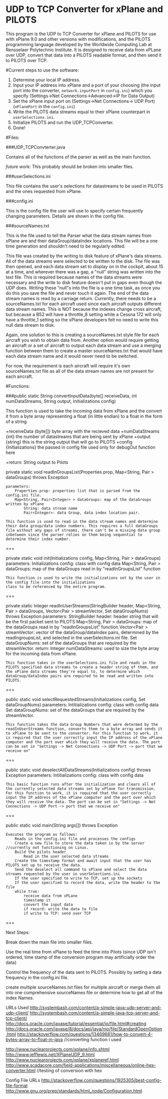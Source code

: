 UDP to TCP Converter for xPlane and PILOTS
==========================================

This program is the UDP to TCP Converter for xPlane and PILOTS for use with xPlane 9.0 and other versions with modifications, and the PILOTS programming language developed by the Worldwide Computing Lab at Rensselaer Polytechnic Institute. It is designed to receive data from xPLane over UDP, convert that data into a PILOTS readable format, and then send it to PILOTS over TCP.

#Current steps to use the software:

1. Determine your local IP address. 
2. Input your IP address into xPlane and a port of your choosing (the input port into the converter, `network.inputPort` in `config.ini`) which you specify (Settings->Net Connections->Advanced->IP for Data Output) 
3. Set the xPlane input port on (Settings->Net Connections-> UDP Port) (`xPlanePort` in the `config.ini`)
4. Write the PILOTS data streams equal to their xPlane counterpart in `userSelections.ini`.
5. Initialize PILOTS and run the UDP_TCPConverter. 
6. Done!

#Files: 

###UDP_TCPConvterter.java

Contains all of the functions of the parser as well as the main function. 

*future work:* This probably should be broken into smaller files. 

###userSelections.ini

This file contains the user's selections for datastreams to be used in PILOTS and the ones requested from xPlane. 

###config.ini

This is the config file the user will use to specify certain frequently changing parameters. Details are shown in the config file. 

###sourceNames.txt

This is the file used to tell the Parser what the data stream names from xPlane are and their dataGroup/dataIndex locations. This file will be a one time generation and shouldn't need to be regularly edited. 

This file was created by the writing to disk feature of xPlane's data streams. All of the data streams were selected to be written to the disk. The file was then opened, and each data stream set to display on in the cockpit, about 15 at a time, and wherever there was a gap, a "null" string was written into the text file. This is required because names of the data streams were necessary and the write to disk feature doesn't put in gaps even though the UDP does. Writing these "null"s into the file is a one time task, as once you do this you save the file and never touch it again. The end of the data stream names is read by a carriage return. Currently, there needs to be a sourceNames.txt for each aircraft used since each aircraft outputs different data stream names. This is NOT because the indexes change cross aircraft, but because a B52 will have a throttle_8 setting while a Cessna 172 will only have a throttle_1 setting so the xPlane developers felt no need to write this null data stream to disk. 

Again, one solution to this is creating a sourceNames.txt style file for each aircraft you wish to obtain data from. Another option would require getting an aircraft or a set of aircraft to output each data stream and use a merging function between them to create a master sourceNames.txt that would have each data stream name and it would never need to be switched.

For now, the requirement is each aircraft will require it's own sourceNames.txt file as all of the data stream names are not present for each aircraft. 

#Functions: 


###public static String convertInputData(byte[] receiveData, int numDataStreams, String output, Initializations config)

This function is used to take the incoming data from xPlane and the convert it from a byte array representing a float (in little endian) to a float in the form of a string

+receiveData {byte[]} byte array with the recieved data
+numDataStreams {int} the number of datastreams that are being sent by xPlane 
+output {string} this is the string output that will go to PILOTS
+config {Initializations} the passed in config file used only for  debugOut function here

+return: String output to Pilots

private static void readInGroupsList(Properties prop, Map<String, Pair<Integer> > dataGroups) throws Exception

	parameters: 
		Properties prop: properties list that is parsed from the config.ini file. 
		Map<String, Pair<Integer> > dataGroups: map of the dataGroups written by xPlane 
			String: data stream name 
			Pair<Integer>: data Group, data index location pair.

	This function is used to read in the data stream names and determine their data group/data index numbers. This requires a full dataGroups file without any gaps of streams, there can't be a missing data group inbetween since the parser relies on them being sequential to determine their index number. 

===

private static void init(Initializations config, Map<String, Pair<Integer> > dataGroups)
	parameters: 
		Initializations config: class with config data
		Map<String, Pair<Integer> > dataGroups: map of the dataGroups read in by "readInGroupsList" function

	This function is used to write the initializations set by the user in the config file into the initializations 
	class to be referenced by the entire program. 

===

private static Integer readInUserStreams(StringBuilder header, Map<String, Pair<Integer> > dataGroups, Vector<Pair<Integer> > streamVector, Set<Integer> dataGroupNums) throws Exception
	parameters: 
		StringBuilder header: header string that will be the first packet sent to PILOTS
		Map<String, Pair<Integer> > dataGroups: map of the dataGroups read in by "readInGroupsList" function
		Vector<Pair<Integer> > streamVector: vector of the dataGroup/dataIndex pairs, determined by the readIngroupsList, and selected in the userSelections.ini file.
		Set<Integer> dataGroupNums: set of the dataGroups that are required by the streamVector.
	return: 
		Integer numDataStreams: used to size the byte array for the incoming data from xPlane.

	This function takes in the userSelections.ini file and reads in the PILOTS specified data streams to create a header string of them, and the xPlane data streams they're equal to, to determine which dataGroup/dataIndex pairs are required to be read and written into PILOTS. 

===

public static void selectRequestedStreams(Initializations config, Set<Integer> dataGroupNums) 
	parameters:
		Intitializations config: class with config data 
		Set<Integer> dataGroupNums: set of the dataGroups that are required by the streamVector.

	This function takes the data Group Numbers that were determed by the readInUserStreams function, converts them to a byte array and sends it to xPlane to be sent to the converter. For this function to work, it is required that the user correctly input the IP address of the xPlane computer and the port over which they will receive the data. The port can be set in "Settings -> Net Connections -> UDP Port -> port that we receive on"

===

public static void deselectAllDataStreams(Initializations config) throws Exception
	parameters: 
		Intitializations config: class with config data 

	This basic function runs after the initialization and clears all of the currently selected data streams set by xPlane for transmission. For this function to work, it is required that the user correctly input the IP address of the xPlane computer and the port over which they will receive the data. The port can be set in "Settings -> Net Connections -> UDP Port -> port that we receive on"

===

public static void main(String args[]) throws Exception
	
	Executes the program as follows:
		Reads in the config.ini file and processes the configs
		Create a new file to store the data taken in by the server //currently not functioning on Linux.
		Build the pilots header
			Read in the user selected data streams
		Create the timestamp format and await input that the user has PILOTS set up to receive the data.
		Send the deselect all command to xPlane and select the data streams requested by the user in userSelections.ini
		If the user specified to write to TCP, set up the sockets
		If the user specified to record the data, write the header to the file
		while true:
			receive data from xPLane
			timestamp it
			convert the input data
			if record: write the data to file
			if write to TCP: send over TCP
===


Next Steps:

Break down the main file into smaller files. 

Use the real time from xPlane to feed the time into Pilots (since UDP isn't ordered, time stamp of the conversion program may artificially order the data)

Control the frequency of the data sent to PILOTS. Possibly by setting a data frequency in the config.ini file.

create multiple sourceNames.txt files for multiple aircraft or merge them all into one comprehensive sourceNames file or determine how to get all of the index Names. 


URLs Used
http://systembash.com/content/a-simple-java-udp-server-and-udp-client/
http://systembash.com/content/a-simple-java-tcp-server-and-tcp-client/
http://docs.oracle.com/javase/tutorial/essential/io/file.html#creating
http://docs.oracle.com/javase/8/docs/api/java/nio/file/StandardOpenOption.html
http://stackoverflow.com/questions/13469681/how-to-convert-4-bytes-array-to-float-in-java //converting function I used

http://www.nuclearprojects.com/xplane/info.shtml
http://www.jefflewis.net/XPlaneUDP_9.html
http://www.nuclearprojects.com/xplane/xplaneref.html
http://www.scadacore.com/field-applications/miscellaneous/online-hex-converter.html //testing of conversion with hex

Config File URLs
http://stackoverflow.com/questions/1925305/best-config-file-format
http://www.gnu.org/prep/standards/html_node/Configuration.html
